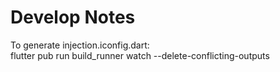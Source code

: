 <h1>Develop Notes</h1>

<p>
 To generate injection.iconfig.dart: <br>
 flutter pub run build_runner watch --delete-conflicting-outputs
</p>